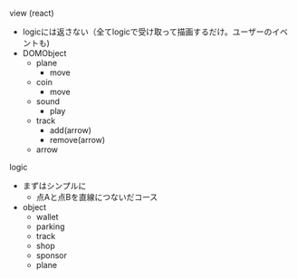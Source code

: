 view (react)

- logicには返さない（全てlogicで受け取って描画するだけ。ユーザーのイベントも)
- DOMObject
  - plane
    - move
  - coin
    - move
  - sound
    - play
  - track
    - add(arrow)
    - remove(arrow)
  - arrow

logic

- まずはシンプルに
  - 点Aと点Bを直線につないだコース
- object
  - wallet
  - parking
  - track
  - shop
  - sponsor
  - plane




